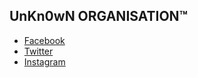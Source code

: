 ## UnKn0wN ORGANISATION™ 

- [Facebook](https://facebook.com/unk.org)
- [Twitter](https://twitter.com/unk_org)
- [Instagram](https://instagram.com/unk_org)
